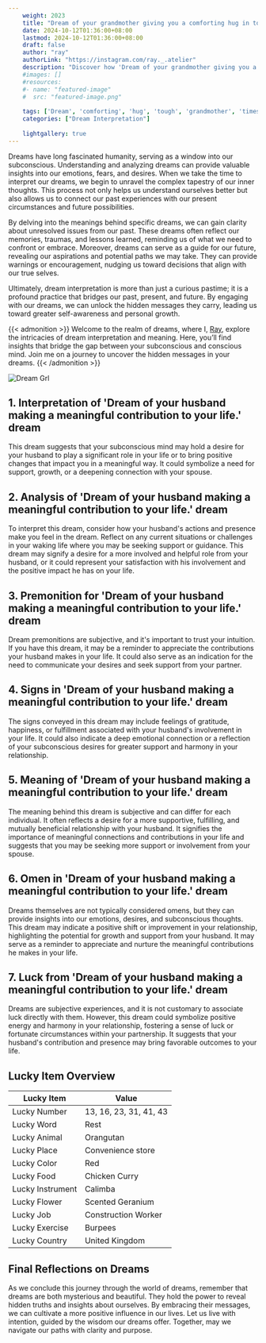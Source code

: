 ```yaml
---
    weight: 2023
    title: "Dream of your grandmother giving you a comforting hug in tough times."  # Assuming 'title' column exists
    date: 2024-10-12T01:36:00+08:00
    lastmod: 2024-10-12T01:36:00+08:00
    draft: false
    author: "ray"
    authorLink: "https://instagram.com/ray._.atelier"
    description: "Discover how 'Dream of your grandmother giving you a comforting hug in tough times.' can interpret your future and uncover its significant meanings in your life."
    #images: []
    #resources:
    #- name: "featured-image"
    #  src: "featured-image.png"
    
    tags: ['Dream', 'comforting', 'hug', 'tough', 'grandmother', 'times', 'giving', 'you']
    categories: ["Dream Interpretation"]
    
    lightgallery: true
---
```

    
Dreams have long fascinated humanity, serving as a window into our subconscious. Understanding and analyzing dreams can provide valuable insights into our emotions, fears, and desires. When we take the time to interpret our dreams, we begin to unravel the complex tapestry of our inner thoughts. This process not only helps us understand ourselves better but also allows us to connect our past experiences with our present circumstances and future possibilities.

By delving into the meanings behind specific dreams, we can gain clarity about unresolved issues from our past. These dreams often reflect our memories, traumas, and lessons learned, reminding us of what we need to confront or embrace. Moreover, dreams can serve as a guide for our future, revealing our aspirations and potential paths we may take. They can provide warnings or encouragement, nudging us toward decisions that align with our true selves.

Ultimately, dream interpretation is more than just a curious pastime; it is a profound practice that bridges our past, present, and future. By engaging with our dreams, we can unlock the hidden messages they carry, leading us toward greater self-awareness and personal growth.

{{< admonition >}}
Welcome to the realm of dreams, where I, [Ray](https://instagram.com/ray._.atelier), explore the intricacies of dream interpretation and meaning. Here, you’ll find insights that bridge the gap between your subconscious and conscious mind. Join me on a journey to uncover the hidden messages in your dreams.
{{< /admonition >}}

![Dream Grl](https://cdn.pixabay.com/photo/2017/11/02/03/35/gothic-2910057_1280.jpg "Dream Grl")

## 1. Interpretation of 'Dream of your husband making a meaningful contribution to your life.' dream
 This dream suggests that your subconscious mind may hold a desire for your husband to play a significant role in your life or to bring positive changes that impact you in a meaningful way. It could symbolize a need for support, growth, or a deepening connection with your spouse.

## 2. Analysis of 'Dream of your husband making a meaningful contribution to your life.' dream
 To interpret this dream, consider how your husband's actions and presence make you feel in the dream. Reflect on any current situations or challenges in your waking life where you may be seeking support or guidance. This dream may signify a desire for a more involved and helpful role from your husband, or it could represent your satisfaction with his involvement and the positive impact he has on your life.

## 3. Premonition for 'Dream of your husband making a meaningful contribution to your life.' dream
 Dream premonitions are subjective, and it's important to trust your intuition. If you have this dream, it may be a reminder to appreciate the contributions your husband makes in your life. It could also serve as an indication for the need to communicate your desires and seek support from your partner.

## 4. Signs in 'Dream of your husband making a meaningful contribution to your life.' dream
 The signs conveyed in this dream may include feelings of gratitude, happiness, or fulfillment associated with your husband's involvement in your life. It could also indicate a deep emotional connection or a reflection of your subconscious desires for greater support and harmony in your relationship.

## 5. Meaning of 'Dream of your husband making a meaningful contribution to your life.' dream
 The meaning behind this dream is subjective and can differ for each individual. It often reflects a desire for a more supportive, fulfilling, and mutually beneficial relationship with your husband. It signifies the importance of meaningful connections and contributions in your life and suggests that you may be seeking more support or involvement from your spouse.

## 6. Omen in 'Dream of your husband making a meaningful contribution to your life.' dream
 Dreams themselves are not typically considered omens, but they can provide insights into our emotions, desires, and subconscious thoughts. This dream may indicate a positive shift or improvement in your relationship, highlighting the potential for growth and support from your husband. It may serve as a reminder to appreciate and nurture the meaningful contributions he makes in your life.

## 7. Luck from 'Dream of your husband making a meaningful contribution to your life.' dream
 Dreams are subjective experiences, and it is not customary to associate luck directly with them. However, this dream could symbolize positive energy and harmony in your relationship, fostering a sense of luck or fortunate circumstances within your partnership. It suggests that your husband's contribution and presence may bring favorable outcomes to your life.

## Lucky Item Overview
| Lucky Item          | Value              |
|---------------|--------------------|
| Lucky Number        | 13, 16, 23, 31, 41, 43  |
| Lucky Word          | Rest |
| Lucky Animal        | Orangutan |
| Lucky Place         | Convenience store     |
| Lucky Color         | Red     |
| Lucky Food          | Chicken Curry      |
| Lucky Instrument    | Calimba |
| Lucky Flower        | Scented Geranium    |
| Lucky Job           | Construction Worker       |
| Lucky Exercise      | Burpees  |
| Lucky Country       | United Kingdom    |


##  Final Reflections on Dreams

As we conclude this journey through the world of dreams, remember that dreams are both mysterious and beautiful. They hold the power to reveal hidden truths and insights about ourselves. By embracing their messages, we can cultivate a more positive influence in our lives. Let us live with intention, guided by the wisdom our dreams offer. Together, may we navigate our paths with clarity and purpose.
